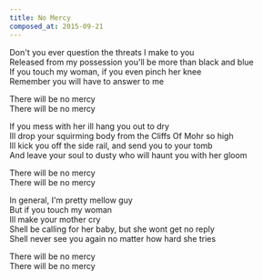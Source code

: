 ```yaml
---
title: No Mercy
composed_at: 2015-09-21
---
```


Don't you ever question the threats I make to you  
Released from my possession you'll  be more than black and blue  
If you touch my woman, if you even pinch her knee  
Remember you will have to answer to me  

There will be no mercy  
There will be no mercy  

If you mess with her ill hang you out to dry  
Ill drop your squirming body from the Cliffs Of Mohr so high  
Ill kick you off the side rail, and send you to your tomb  
And leave your soul to dusty who will haunt you with her gloom  

There will be no mercy  
There will be no mercy  

In general, I'm pretty mellow guy  
But if you touch my woman  
Ill make your mother cry  
Shell be calling for her baby, but she wont get no reply  
Shell never see you again no matter how hard she tries  


There will be no mercy  
There will be no mercy  


